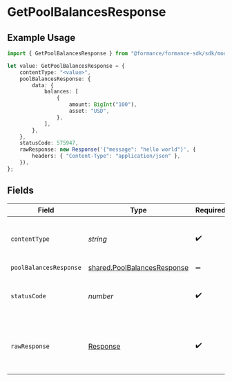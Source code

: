 # GetPoolBalancesResponse

## Example Usage

```typescript
import { GetPoolBalancesResponse } from "@formance/formance-sdk/sdk/models/operations";

let value: GetPoolBalancesResponse = {
    contentType: "<value>",
    poolBalancesResponse: {
        data: {
            balances: [
                {
                    amount: BigInt("100"),
                    asset: "USD",
                },
            ],
        },
    },
    statusCode: 575947,
    rawResponse: new Response('{"message": "hello world"}', {
        headers: { "Content-Type": "application/json" },
    }),
};
```

## Fields

| Field                                                                             | Type                                                                              | Required                                                                          | Description                                                                       |
| --------------------------------------------------------------------------------- | --------------------------------------------------------------------------------- | --------------------------------------------------------------------------------- | --------------------------------------------------------------------------------- |
| `contentType`                                                                     | *string*                                                                          | :heavy_check_mark:                                                                | HTTP response content type for this operation                                     |
| `poolBalancesResponse`                                                            | [shared.PoolBalancesResponse](../../../sdk/models/shared/poolbalancesresponse.md) | :heavy_minus_sign:                                                                | OK                                                                                |
| `statusCode`                                                                      | *number*                                                                          | :heavy_check_mark:                                                                | HTTP response status code for this operation                                      |
| `rawResponse`                                                                     | [Response](https://developer.mozilla.org/en-US/docs/Web/API/Response)             | :heavy_check_mark:                                                                | Raw HTTP response; suitable for custom response parsing                           |